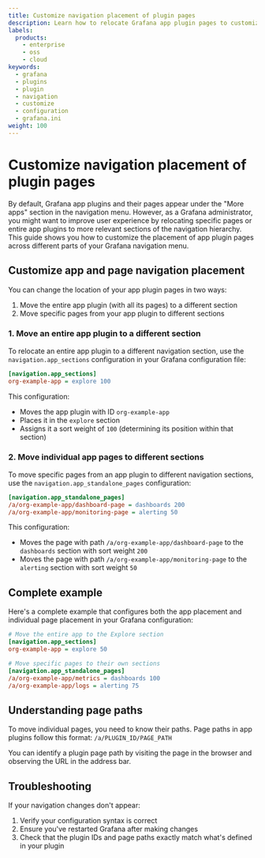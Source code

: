```yaml
---
title: Customize navigation placement of plugin pages
description: Learn how to relocate Grafana app plugin pages to customize the navigation menu structure.
labels:
  products:
    - enterprise
    - oss
    - cloud
keywords:
  - grafana
  - plugins
  - plugin
  - navigation
  - customize
  - configuration
  - grafana.ini
weight: 100
---
```


# Customize navigation placement of plugin pages

By default, Grafana app plugins and their pages appear under the "More apps" section in the navigation menu. However, as a Grafana administrator, you might want to improve user experience by relocating specific pages or entire app plugins to more relevant sections of the navigation hierarchy. This guide shows you how to customize the placement of app plugin pages across different parts of your Grafana navigation menu.

## Customize app and page navigation placement

You can change the location of your app plugin pages in two ways:

1. Move the entire app plugin (with all its pages) to a different section
2. Move specific pages from your app plugin to different sections

### 1. Move an entire app plugin to a different section

To relocate an entire app plugin to a different navigation section, use the `navigation.app_sections` configuration in your Grafana configuration file:

```ini
[navigation.app_sections]
org-example-app = explore 100
```

This configuration:

- Moves the app plugin with ID `org-example-app`
- Places it in the `explore` section
- Assigns it a sort weight of `100` (determining its position within that section)

### 2. Move individual app pages to different sections

To move specific pages from an app plugin to different navigation sections, use the `navigation.app_standalone_pages` configuration:

```ini
[navigation.app_standalone_pages]
/a/org-example-app/dashboard-page = dashboards 200
/a/org-example-app/monitoring-page = alerting 50
```

This configuration:

- Moves the page with path `/a/org-example-app/dashboard-page` to the `dashboards` section with sort weight `200`
- Moves the page with path `/a/org-example-app/monitoring-page` to the `alerting` section with sort weight `50`

## Complete example

Here's a complete example that configures both the app placement and individual page placement in your Grafana configuration:

```ini
# Move the entire app to the Explore section
[navigation.app_sections]
org-example-app = explore 50

# Move specific pages to their own sections
[navigation.app_standalone_pages]
/a/org-example-app/metrics = dashboards 100
/a/org-example-app/logs = alerting 75
```

## Understanding page paths

To move individual pages, you need to know their paths. Page paths in app plugins follow this format:
`/a/PLUGIN_ID/PAGE_PATH`

You can identify a plugin page path by visiting the page in the browser and observing the URL in the address bar.

## Troubleshooting

If your navigation changes don't appear:

1. Verify your configuration syntax is correct
2. Ensure you've restarted Grafana after making changes
3. Check that the plugin IDs and page paths exactly match what's defined in your plugin
